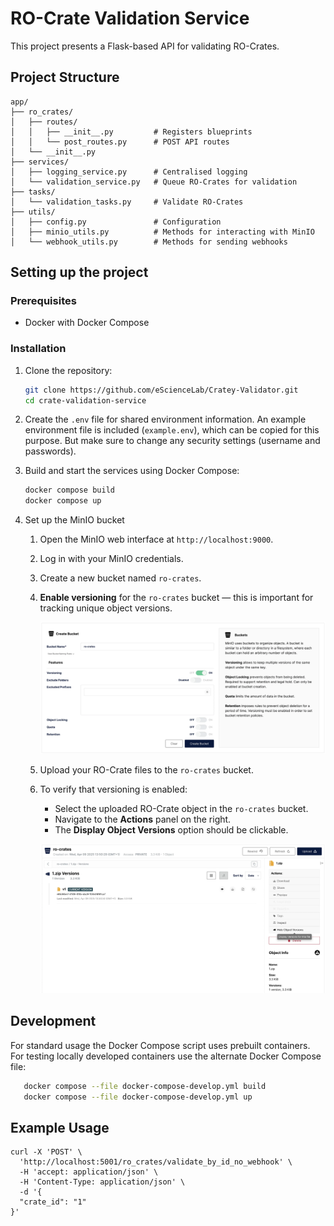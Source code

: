 # RO-Crate Validation Service

This project presents a Flask-based API for validating RO-Crates.

## Project Structure

```
app/
├── ro_crates/
│   ├── routes/
│   │   ├── __init__.py         # Registers blueprints
│   │   └── post_routes.py      # POST API routes
│   └── __init__.py             
├── services/
│   ├── logging_service.py      # Centralised logging
│   └── validation_service.py   # Queue RO-Crates for validation
├── tasks/
│   └── validation_tasks.py     # Validate RO-Crates
├── utils/
│   ├── config.py               # Configuration
│   ├── minio_utils.py          # Methods for interacting with MinIO
│   └── webhook_utils.py        # Methods for sending webhooks
```

## Setting up the project

### Prerequisites

- Docker with Docker Compose

### Installation

1. Clone the repository:
    ```bash
   git clone https://github.com/eScienceLab/Cratey-Validator.git
   cd crate-validation-service
   ```

2. Create the `.env` file for shared environment information. An example environment file is included (`example.env`), which can be copied for this purpose. But make sure to change any security settings (username and passwords).

3. Build and start the services using Docker Compose:
    ```bash
   docker compose build
   docker compose up
   ```

4. Set up the MinIO bucket
   1. Open the MinIO web interface at `http://localhost:9000`.  
   2. Log in with your MinIO credentials.  
   3. Create a new bucket named `ro-crates`.  
   4. **Enable versioning** for the `ro-crates` bucket — this is important for tracking unique object versions.

      ![Ensure MinIO versioning is enabled](docs/assets/minio-versioning-enabled.webp "Ensure MinIO versioning is enabled")

   5. Upload your RO-Crate files to the `ro-crates` bucket.  
   6. To verify that versioning is enabled:
      - Select the uploaded RO-Crate object in the `ro-crates` bucket.
      - Navigate to the **Actions** panel on the right.
      - The **Display Object Versions** option should be clickable.

      ![Validate MinIO versioning is enabled](docs/assets/validate-minio-versioning-enabled.webp "Validate MinIO versioning is enabled")


## Development

For standard usage the Docker Compose script uses prebuilt containers.
For testing locally developed containers use the alternate Docker Compose file:
```bash
   docker compose --file docker-compose-develop.yml build
   docker compose --file docker-compose-develop.yml up
``` 

## Example Usage

```
curl -X 'POST' \
  'http://localhost:5001/ro_crates/validate_by_id_no_webhook' \
  -H 'accept: application/json' \
  -H 'Content-Type: application/json' \
  -d '{
  "crate_id": "1"
}'
```
